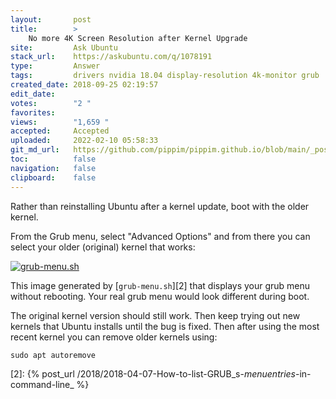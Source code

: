 ```yaml
---
layout:       post
title:        >
    No more 4K Screen Resolution after Kernel Upgrade
site:         Ask Ubuntu
stack_url:    https://askubuntu.com/q/1078191
type:         Answer
tags:         drivers nvidia 18.04 display-resolution 4k-monitor grub
created_date: 2018-09-25 02:19:57
edit_date:    
votes:        "2 "
favorites:    
views:        "1,659 "
accepted:     Accepted
uploaded:     2022-02-10 05:58:33
git_md_url:   https://github.com/pippim/pippim.github.io/blob/main/_posts/2018/2018-09-25-No-more-4K-Screen-Resolution-after-Kernel-Upgrade.md
toc:          false
navigation:   false
clipboard:    false
---
```


Rather than reinstalling Ubuntu after a kernel update, boot with the older kernel.

From the Grub menu, select "Advanced Options" and from there you can select your older (original) kernel that works:

[![grub-menu.sh][1]][1]

This image generated by [`grub-menu.sh`][2] that displays your grub menu without rebooting. Your real grub menu would look different during boot.

The original kernel version should still work. Then keep trying out new kernels that Ubuntu installs until the bug is fixed. Then after using the most recent kernel you can remove older kernels using:

``` 
sudo apt autoremove
```

  [1]: https://i.stack.imgur.com/yT6o0.png
  [2]: {% post_url /2018/2018-04-07-How-to-list-GRUB_s-_menuentries_-in-command-line_ %}
